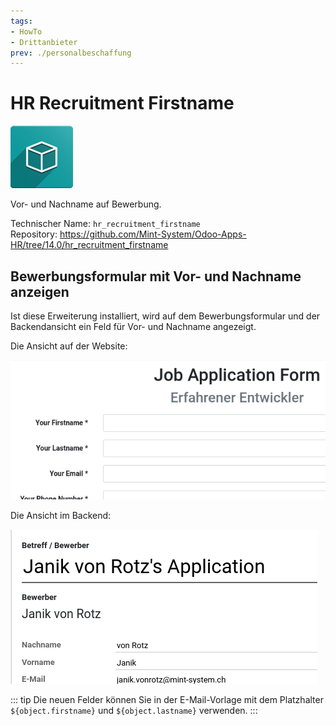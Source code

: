 ```yaml
---
tags:
- HowTo
- Drittanbieter
prev: ./personalbeschaffung
---
```

# HR Recruitment Firstname
![icon_oms_box](assets/icon_oms_box.png)

Vor- und Nachname auf Bewerbung.

Technischer Name: `hr_recruitment_firstname`\
Repository: <https://github.com/Mint-System/Odoo-Apps-HR/tree/14.0/hr_recruitment_firstname>

## Bewerbungsformular mit Vor- und Nachname anzeigen

Ist diese Erweiterung installiert, wird auf dem Bewerbungsformular und der Backendansicht ein Feld für Vor- und Nachname angezeigt.

Die Ansicht auf der Website:

![](assets/HR%20Recruitment%20Firstname%20Website.png)

Die Ansicht im Backend:

![](assets/HR%20Recruitment%20Firstname%20Backend.png)

::: tip
Die neuen Felder können Sie in der E-Mail-Vorlage mit dem Platzhalter `${object.firstname}` und `${object.lastname}` verwenden.
:::